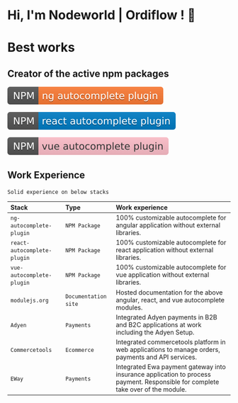 
# Hi, I'm Nodeworld | Ordiflow ! 👋

# Best works

## Creator of the active npm packages

[![MIT License](https://raw.githubusercontent.com/nodeworld/nodeworld/refs/heads/main/ng-badge.svg)](https://www.npmjs.com/package/ng-autocomplete-plugin)

[![MIT License](https://raw.githubusercontent.com/nodeworld/nodeworld/refs/heads/main/react-badge.svg)](https://www.npmjs.com/package/react-autocomplete-plugin)

[![MIT License](https://raw.githubusercontent.com/nodeworld/nodeworld/refs/heads/main/vue-badge.svg)](https://www.npmjs.com/package/vue-autocomplete-plugin)


## Work Experience

```
Solid experience on below stacks
```

| Stack | Type     | Work experience                |
| :-------- | :------- | :------------------------- |
| `ng-autocomplete-plugin` | `NPM Package` | 100% customizable autocomplete for angular application without external libraries. |
| `react-autocomplete-plugin` | `NPM Package` | 100% customizable autocomplete for react application without external libraries. |
| `vue-autocomplete-plugin` | `NPM Package` | 100% customizable autocomplete for vue application without external libraries. |
| `modulejs.org` | `Documentation site` | Hosted documentation for the above angular, react, and vue autocomplete modules. |
| `Adyen` | `Payments` | Integrated Adyen payments in B2B and B2C applications at work including the Adyen Setup. |
| `Commercetools` | `Ecommerce` | Integrated commercetools platform in web applications to manage orders, payments and API services. |
| `EWay` | `Payments` | Integrated Ewa payment gateway into insurance application to process payment. Responsible for complete take over of the module. |


